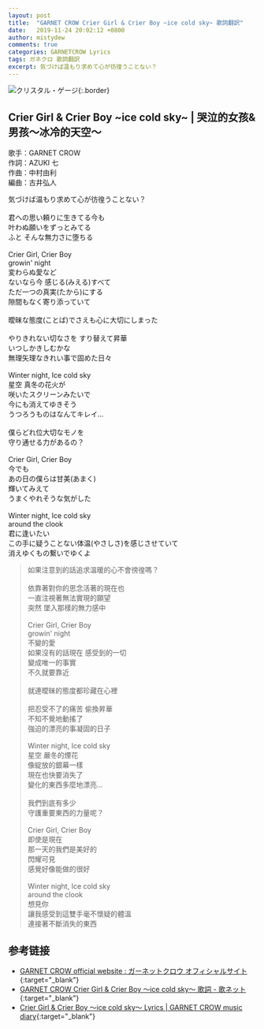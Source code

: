 ```yaml
---
layout: post
title:  "GARNET CROW Crier Girl & Crier Boy ~ice cold sky~ 歌詞翻訳"
date:   2019-11-24 20:02:12 +0800
author: mistydew
comments: true
categories: GARNETCROW Lyrics
tags: ガネクロ 歌詞翻訳
excerpt: 気づけば温もり求めて心が彷徨うことない？
---
```

![クリスタル・ゲージ](https://raw.githubusercontent.com/mistydew/gc2/master/cover/single/SG12_クリスタル・ゲージ.jpg){:.border}

## Crier Girl & Crier Boy ~ice cold sky~ | 哭泣的女孩&男孩～冰冷的天空～

歌手：GARNET CROW<br>
作詞：AZUKI 七<br>
作曲：中村由利<br>
編曲：古井弘人<br>

<div class="lyric-original">
<p>
気づけば温もり求めて心が彷徨うことない？<br>
<br>
君への思い頼りに生きてる今も<br>
叶わぬ願いをずっとみてる<br>
ふと そんな無力さに堕ちる<br>
<br>
Crier Girl, Crier Boy<br>
growin' night<br>
変わらぬ愛など<br>
ないなら今 感じる(みえる)すべて<br>
ただ一つの真実(たから)にする<br>
隙間もなく寄り添っていて<br>
<br>
曖昧な態度(ことば)でさえも心に大切にしまった<br>
<br>
やりきれない切なさを すり替えて昇華<br>
いつしかきしむかな<br>
無理矢理なきれい事で固めた日々<br>
<br>
Winter night, Ice cold sky<br>
星空 真冬の花火が<br>
咲いたスクリーンみたいで<br>
今にも消えてゆきそう<br>
うつろうものはなんてキレイ…<br>
<br>
僕らどれ位大切なモノを<br>
守り通せる力があるの？<br>
<br>
Crier Girl, Crier Boy<br>
今でも<br>
あの日の僕らは甘美(あまく)<br>
輝いてみえて<br>
うまくやれそうな気がした<br>
<br>
Winter night, Ice cold sky<br>
around the clook<br>
君に逢いたい<br>
この手に疑うことない体温(やさしさ)を感じさせていて<br>
消えゆくもの繋いでゆくよ
</p>
</div>

<div class="lyric-translation">
<blockquote>
如果注意到的話追求溫暖的心不會徬徨嗎？<br>
<br>
依靠著對你的思念活著的現在也<br>
一直注視著無法實現的願望<br>
突然 墜入那樣的無力感中<br>
<br>
Crier Girl, Crier Boy<br>
growin' night<br>
不變的愛<br>
如果沒有的話現在 感受到的一切<br>
變成唯一的事實<br>
不久就要靠近<br>
<br>
就連曖昧的態度都珍藏在心裡<br>
<br>
把忍受不了的痛苦 偷換昇華<br>
不知不覺地動搖了<br>
強迫的漂亮的事凝固的日子<br>
<br>
Winter night, Ice cold sky<br>
星空 嚴冬的煙花<br>
像綻放的銀幕一樣<br>
現在也快要消失了<br>
變化的東西多麼地漂亮...<br>
<br>
我們到底有多少<br>
守護重要東西的力量呢？<br>
<br>
Crier Girl, Crier Boy<br>
即使是現在<br>
那一天的我們是美好的<br>
閃耀可見<br>
感覺好像能做的很好<br>
<br>
Winter night, Ice cold sky<br>
around the clook<br>
想見你<br>
讓我感受到這雙手毫不懷疑的體溫<br>
連接著不斷消失的東西
</blockquote>
</div>

## 参考链接

* [GARNET CROW official website : ガーネットクロウ オフィシャルサイト](http://www.garnetcrow.com){:target="_blank"}
* [GARNET CROW Crier Girl & Crier Boy 〜ice cold sky〜 歌詞 - 歌ネット](https://www.uta-net.com/song/20137){:target="_blank"}
* [Crier Girl & Crier Boy 〜ice cold sky〜 Lyrics \| GARNET CROW music diary](https://mistydew.github.io/gc/lyrics/original/Crier%20Girl%20&%20Crier%20Boy%20〜ice%20cold%20sky〜.html){:target="_blank"}
